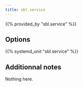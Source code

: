 ```yaml
---
title: sbl.service
---
```


{{% provided_by "sbl.service" %}}

## Options

{{% systemd_unit "sbl.service" %}}

## Additionnal notes

Nothing here.